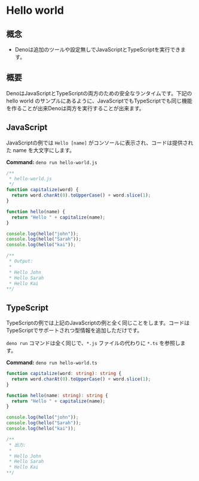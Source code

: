 # Hello world

<!-- ## Concepts -->
## 概念

<!--
- Deno can run JavaScript or TypeScript out of the box with no additional tools
  or config required.
-->
- Denoは追加のツールや設定無しでJavaScriptとTypeScriptを実行できます。

<!-- ## Overview -->
## 概要

<!--
Deno is a secure runtime for both JavaScript and TypeScript. As the hello world
examples below highlight the same functionality can be created in JavaScript or
TypeScript, and Deno will execute both.
-->
DenoはJavaScriptとTypeScriptの両方のための安全なランタイムです。下記の hello world のサンプルにあるように、JavaScriptでもTypeScriptでも同じ機能を作ることが出来Denoは両方を実行することが出来ます。

## JavaScript

<!--
In this JavaScript example the message `Hello [name]` is printed to the console
and the code ensures the name provided is capitalized.
-->
JavaScriptの例では `Hello [name]` がコンソールに表示され、コードは提供された name を大文字にします。

**Command:** `deno run hello-world.js`

```js
/**
 * hello-world.js
 */
function capitalize(word) {
  return word.charAt(0).toUpperCase() + word.slice(1);
}

function hello(name) {
  return "Hello " + capitalize(name);
}

console.log(hello("john"));
console.log(hello("Sarah"));
console.log(hello("kai"));

/**
 * Output:
 *
 * Hello John
 * Hello Sarah
 * Hello Kai
**/
```

## TypeScript

<!--
This TypeScript example is exactly the same as the JavaScript example above, the
code just has the additional type information which TypeScript supports.
-->
TypeScriptの例では上記のJavaScriptの例と全く同じことをします。コードはTypeScriptでサポートされつ型情報を追加しただけです。

<!--
The `deno run` command is exactly the same, it just references a `*.ts` file
rather than a `*.js` file.
-->
`deno run` コマンドは全く同じで、`*.js` ファイルの代わりに `*.ts` を参照します。

**Command:** `deno run hello-world.ts`

<!--
```ts
/**
 * hello-world.ts
 */
function capitalize(word: string): string {
  return word.charAt(0).toUpperCase() + word.slice(1);
}

function hello(name: string): string {
  return "Hello " + capitalize(name);
}

console.log(hello("john"));
console.log(hello("Sarah"));
console.log(hello("kai"));

/**
 * Output:
 *
 * Hello John
 * Hello Sarah
 * Hello Kai
**/
```
-->
```ts
function capitalize(word: string): string {
  return word.charAt(0).toUpperCase() + word.slice(1);
}

function hello(name: string): string {
  return "Hello " + capitalize(name);
}

console.log(hello("john"));
console.log(hello("Sarah"));
console.log(hello("kai"));

/**
 * 出力:
 *
 * Hello John
 * Hello Sarah
 * Hello Kai
**/
```
